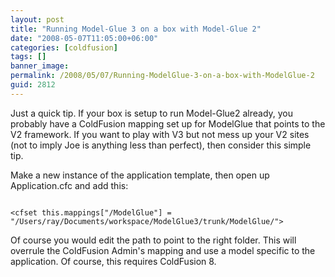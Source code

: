 ```yaml
---
layout: post
title: "Running Model-Glue 3 on a box with Model-Glue 2"
date: "2008-05-07T11:05:00+06:00"
categories: [coldfusion]
tags: []
banner_image: 
permalink: /2008/05/07/Running-ModelGlue-3-on-a-box-with-ModelGlue-2
guid: 2812
---
```


Just a quick tip. If your box is setup to run Model-Glue2 already, you probably have a ColdFusion mapping set up for ModelGlue that points to the V2 framework. If you want to play with V3 but not mess up your V2 sites (not to imply Joe is anything less than perfect), then consider this simple tip.

Make a new instance of the application template, then open up Application.cfc and add this:

<code>
&lt;cfset this.mappings["/ModelGlue"] = "/Users/ray/Documents/workspace/ModelGlue3/trunk/ModelGlue/"&gt;
</code>

Of course you would edit the path to point to the right folder. This will overrule the ColdFusion Admin's mapping and use a model specific to the application. Of course, this requires ColdFusion 8.
